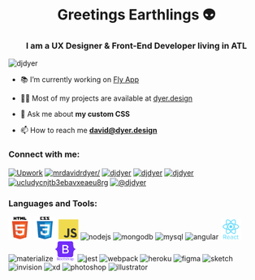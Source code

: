 <h1 align="center">Greetings Earthlings 👽 </h1>
<h3 align="center">I am a UX Designer & Front-End Developer living in ATL</h3>

<p align="left"> <img src="https://komarev.com/ghpvc/?username=djdyer&label=Profile%20views&color=c507b5&style=plastic" alt="djdyer" /> </p>

- 📚 I’m currently working on [Fly App](https://fly-app-3-0.vercel.app/)

- 👨‍💻 Most of my projects are available at [dyer.design](http://dyer.design/)

- 💬 Ask me about **my custom CSS**

- 📫 How to reach me **david@dyer.design**

<h3 align="left">Connect with me:</h3>
<p align="left">
  
 <a href="https://www.upwork.com/freelancers/~01f7fb9a82fc63ef96" target="blank"><img align="center" src="https://www.citypng.com/public/uploads/small/11662555971udurdbf0uniifutgcylp1gud40ihnfb7ciqdmowfhrxifaxga54ydmoj81r2cxpxsdcuchjqxjuf2is7a3vdgwiq78fx3tvgcf4u.png" alt="Upwork" height="35" width="35" /></a> 
<a href="https://linkedin.com/in/mrdavidrdyer/" target="_blank"><img align="center" src="https://raw.githubusercontent.com/rahuldkjain/github-profile-readme-generator/master/src/images/icons/Social/linked-in-alt.svg" alt="mrdavidrdyer/" height="30" width="40" /></a>
<a href="https://instagram.com/djdyer" target="_blank"><img align="center" src="https://raw.githubusercontent.com/rahuldkjain/github-profile-readme-generator/master/src/images/icons/Social/instagram.svg" alt="djdyer" height="30" width="40" /></a>
<a href="https://dribbble.com/djdyer" target="_blank"><img align="center" src="https://raw.githubusercontent.com/rahuldkjain/github-profile-readme-generator/master/src/images/icons/Social/dribbble.svg" alt="djdyer" height="30" width="40" /></a>
<a href="https://www.behance.net/daviddyer" target="_blank"><img align="center" src="https://raw.githubusercontent.com/rahuldkjain/github-profile-readme-generator/master/src/images/icons/Social/behance.svg" alt="djdyer" height="30" width="40" /></a>
<a href="https://www.youtube.com/channel/UClUdYcNjTb3ebavxEAeU8Rg" target="_blank"><img align="center" src="https://raw.githubusercontent.com/rahuldkjain/github-profile-readme-generator/master/src/images/icons/Social/youtube.svg" alt="ucludycnjtb3ebavxeaeu8rg" height="35" width="35" /></a>
<a href="https://medium.com/@djdyer" target="_blank"><img align="center" src="https://raw.githubusercontent.com/rahuldkjain/github-profile-readme-generator/master/src/images/icons/Social/medium.svg" alt="@djdyer" height="30" width="40" /></a>

</p><h3 align="left">Languages and Tools:</h3><p align="left"> <a href="https://www.w3.org/html/" target="_blank" rel="noreferrer" style="text-decoration: none !important;"> <img src="https://raw.githubusercontent.com/devicons/devicon/master/icons/html5/html5-original-wordmark.svg" alt="html5" width="45" height="45"/> </a> <a href="https://www.w3schools.com/css/" target="_blank" rel="noreferrer" style="text-decoration: none !important;"> <img src="https://raw.githubusercontent.com/devicons/devicon/master/icons/css3/css3-original-wordmark.svg" alt="css3" width="45" height="45"/> </a> <a href="https://developer.mozilla.org/en-US/docs/Web/JavaScript" target="_blank" rel="noreferrer" style="text-decoration: none !important;"> <img src="https://raw.githubusercontent.com/devicons/devicon/master/icons/javascript/javascript-original.svg" alt="javascript" width="40" height="40"/> </a> <a href="https://nodejs.org" target="_blank" rel="noreferrer" style="text-decoration: none !important;"> <img src="https://images.g2crowd.com/uploads/product/image/large_detail/large_detail_f0b606abb6d19089febc9faeeba5bc05/nodejs-development-services.png" alt="nodejs" width="40" height="40"/> </a> <a href="https://www.mongodb.com/" target="_blank" rel="noreferrer" style="text-decoration: none !important;"> <img src="https://img.icons8.com/color/512/mongodb.png" alt="mongodb" width="40" height="40"/> </a> <a href="https://www.mysql.com/" target="_blank" rel="noreferrer" style="text-decoration: none !important;"> <img src="https://www.freepnglogos.com/uploads/logo-mysql-png/logo-mysql-mysql-logo-png-images-are-download-crazypng-21.png" alt="mysql" width="40" height="40"/> </a> <a href="https://angular.io/" target="_blank" rel="noreferrer" style="text-decoration: none !important;"> <img src="https://upload.wikimedia.org/wikipedia/commons/thumb/c/cf/Angular_full_color_logo.svg/2048px-Angular_full_color_logo.svg.png" alt="angular" width="40" height="40"/> </a> <a href="https://reactjs.org/" target="_blank" rel="noreferrer" style="text-decoration: none !important;"> <img src="https://raw.githubusercontent.com/devicons/devicon/master/icons/react/react-original-wordmark.svg" alt="react" width="40" height="40"/> </a> <a href="https://materializecss.com/" target="_blank" rel="noreferrer" style="text-decoration: none !important;"> <img src="https://raw.githubusercontent.com/prplx/svg-logos/5585531d45d294869c4eaab4d7cf2e9c167710a9/svg/materialize.svg" alt="materialize" width="40" height="40"/> </a> <a href="https://getbootstrap.com" target="_blank" rel="noreferrer" style="text-decoration: none !important;"> <img src="https://raw.githubusercontent.com/devicons/devicon/master/icons/bootstrap/bootstrap-plain-wordmark.svg" alt="bootstrap" width="40" height="40"/> </a> <a href="https://jestjs.io" target="_blank" rel="noreferrer" style="text-decoration: none !important;"> <img src="https://www.vectorlogo.zone/logos/jestjsio/jestjsio-icon.svg" alt="jest" width="40" height="40"/> </a> <a href="https://webpack.js.org" target="_blank" rel="noreferrer" style="text-decoration: none !important;"> <img src="https://raw.githubusercontent.com/webpack/media/master/logo/icon-square-big.png" alt="webpack" width="40" height="40"/> </a> <a href="https://heroku.com" target="_blank" rel="noreferrer" style="text-decoration: none !important;"> <img src="https://www.vectorlogo.zone/logos/heroku/heroku-icon.svg" alt="heroku" width="40" height="40"/> </a> <a href="https://www.figma.com/" target="_blank" rel="noreferrer" style="text-decoration: none !important;"> <img src="https://www.vectorlogo.zone/logos/figma/figma-icon.svg" alt="figma" width="40" height="40"/> </a> <a href="https://www.sketch.com/" target="_blank" rel="noreferrer" style="text-decoration: none !important;"> <img src="https://www.vectorlogo.zone/logos/sketchapp/sketchapp-icon.svg" alt="sketch" width="40" height="40"/> </a> <a href="https://www.invisionapp.com/" target="_blank" rel="noreferrer" style="text-decoration: none !important;"> <img src="https://www.vectorlogo.zone/logos/invisionapp/invisionapp-icon.svg" alt="invision" width="40" height="40"/> </a> <a href="https://www.adobe.com/products/xd.html" target="_blank" rel="noreferrer" style="text-decoration: none !important;"> <img src="https://upload.wikimedia.org/wikipedia/commons/c/c2/Adobe_XD_CC_icon.svg" alt="xd" width="40" height="40"/> </a> <a href="https://www.photoshop.com/en" target="_blank" rel="noreferrer" style="text-decoration: none !important;"> <img src="https://upload.wikimedia.org/wikipedia/commons/a/af/Adobe_Photoshop_CC_icon.svg" alt="photoshop" width="40" height="40"/> </a> <a href="https://www.adobe.com/in/products/illustrator.html" target="_blank" rel="noreferrer" style="text-decoration: none !important;"> <img src="https://upload.wikimedia.org/wikipedia/commons/f/fb/Adobe_Illustrator_CC_icon.svg" alt="illustrator" width="40" height="40"/> </a> 
</p>
</br> 
